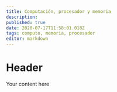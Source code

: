 ```yaml
---
title: Computación, procesador y memoria
description: 
published: true
date: 2020-07-17T11:58:01.018Z
tags: computo, memoria, procesador
editor: markdown
---
```


# Header
Your content here